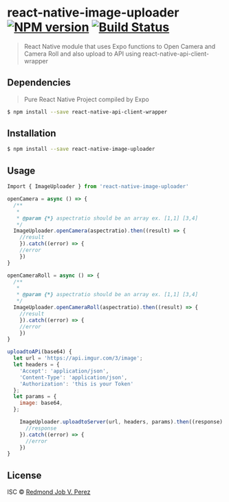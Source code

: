 # react-native-image-uploader [![NPM version](https://badge.fury.io/js/react-native-image-upload.svg)](https://npmjs.org/package/react-native-image-uploader) [![Build Status](https://travis-ci.org/Redmond%20Perez/react-native-image-upload.svg?branch=master)](https://travis-ci.org/Redmond%20Perez/react-native-image-upload)

> React Native module that uses Expo functions to Open Camera and Camera Roll and also upload to API using react-native-api-client-wrapper

## Dependencies
> Pure React Native Project compiled by Expo
```sh
$ npm install --save react-native-api-client-wrapper
```


## Installation

```sh
$ npm install --save react-native-image-uploader
```

## Usage

```js
Import { ImageUploader } from 'react-native-image-uploader'

openCamera = async () => {
  /**
   * 
   * @param {*} aspectratio should be an array ex. [1,1] [3,4]
   */
  ImageUploader.openCamera(aspectratio).then((result) => {
    //result
    }).catch((error) => {
    //error
    })
}

openCameraRoll = async () => {
  /**
   * 
   * @param {*} aspectratio should be an array ex. [1,1] [3,4]
   */
  ImageUploader.openCameraRoll(aspectratio).then((result) => {
    //result
    }).catch((error) => {
    //error
    })
}

uploadtoAPi(base64) {
  let url = 'https://api.imgur.com/3/image';
  let headers = {
    'Accept': 'application/json',
    'Content-Type': 'application/json',
    'Authorization': 'this is your Token'
  };
  let params = {
    image: base64,
  };

    ImageUploader.uploadtoServer(url, headers, params).then((response)  => {
      //response
    }).catch((error) => {
      //error
    })
}

```

## License

ISC © [Redmond Job V. Perez](https://bitbucket.org/redmond-ingenuity/)
